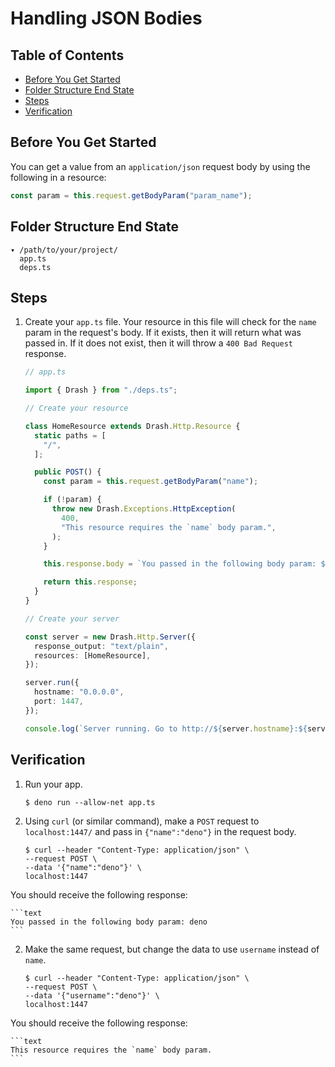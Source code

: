 # Handling JSON Bodies

## Table of Contents

- [Before You Get Started](#before-you-get-started)
- [Folder Structure End State](#folder-structure-end-state)
- [Steps](#steps)
- [Verification](#verification)

## Before You Get Started

You can get a value from an `application/json` request body by using the
following in a resource:

```typescript
const param = this.request.getBodyParam("param_name");
```

## Folder Structure End State

```text
▾ /path/to/your/project/
  app.ts
  deps.ts
```

## Steps

1. Create your `app.ts` file. Your resource in this file will check for the
   `name` param in the request's body. If it exists, then it will return what
   was passed in. If it does not exist, then it will throw a `400 Bad Request`
   response.

    ```typescript
    // app.ts

    import { Drash } from "./deps.ts";

    // Create your resource

    class HomeResource extends Drash.Http.Resource {
      static paths = [
        "/",
      ];

      public POST() {
        const param = this.request.getBodyParam("name");

        if (!param) {
          throw new Drash.Exceptions.HttpException(
            400,
            "This resource requires the `name` body param.",
          );
        }

        this.response.body = `You passed in the following body param: ${param}`;

        return this.response;
      }
    }

    // Create your server

    const server = new Drash.Http.Server({
      response_output: "text/plain",
      resources: [HomeResource],
    });

    server.run({
      hostname: "0.0.0.0",
      port: 1447,
    });

    console.log(`Server running. Go to http://${server.hostname}:${server.port}.`);
    ```

## Verification

1. Run your app.

    ```shell
    $ deno run --allow-net app.ts
    ```

2. Using `curl` (or similar command), make a `POST` request to `localhost:1447/`
   and pass in `{"name":"deno"}` in the request body.

    ```text
    $ curl --header "Content-Type: application/json" \
    --request POST \
    --data '{"name":"deno"}' \
    localhost:1447
    ```

You should receive the following response:

    ```text
    You passed in the following body param: deno
    ```

2. Make the same request, but change the data to use `username` instead of
   `name`.

    ```text
    $ curl --header "Content-Type: application/json" \
    --request POST \
    --data '{"username":"deno"}' \
    localhost:1447
    ```

You should receive the following response:

    ```text
    This resource requires the `name` body param.
    ```
